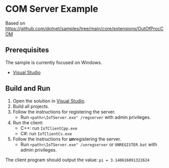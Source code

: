 # COM Server Example
Based on https://github.com/dotnet/samples/tree/main/core/extensions/OutOfProcCOM

## Prerequisites
The sample is currently focused on Windows.
* [Visual Studio](https://visualstudio.microsoft.com/)


## Build and Run
1. Open the solution in [Visual Studio](https://visualstudio.microsoft.com/).
1. Build all projects.
1. Follow the instructions for registering the server.
    * Run `<path>\IoTServer.exe" /regserver`  with admin privileges.
1. Run the client:
    * C++: run `IoTClientCpp.exe`
    * C#: run `IoTClientCs.exe`
1. Follow the instructions for **un**registering the server.
    * Run `<path>\IoTServer.exe" /unregserver`  or `UNREGISTER.bat` with admin privileges.

The client program should output the value: `pi = 3.140616091322624`
